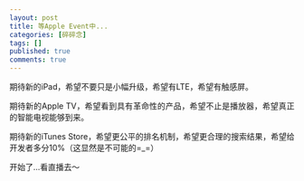 ```yaml
---
layout: post
title: 等Apple Event中...
categories: [碎碎念]
tags: []
published: true
comments: true
---
```

<p><!--:zh--><p style="text-align: justify;">期待新的iPad，希望不要只是小幅升级，希望有LTE，希望有触感屏。</p>
<p style="text-align: justify;">期待新的Apple TV，希望看到具有革命性的产品，希望不止是播放器，希望真正的智能电视能够到来。</p>
<p style="text-align: justify;">期待新的iTunes Store，希望更公平的排名机制，希望更合理的搜索结果，希望给开发者多分10%（这显然是不可能的=_=）</p>
<p style="text-align: justify;">开始了...看直播去～</p></p>
